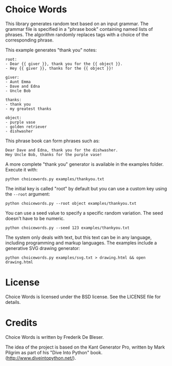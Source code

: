 Choice Words
============
This library generates random text based on an input grammar. The grammar file is specified in a "phrase book" containing named lists of phrases. The algorithm randomly replaces tags with a choice of the corresponding phrase.

This example generates "thank you" notes:

    root:
    - Dear {{ giver }}, thank you for the {{ object }}.
    - Hey {{ giver }}, thanks for the {{ object }}!

    giver:
    - Aunt Emma
    - Dave and Edna
    - Uncle Bob

    thanks:
    - thank you
    - my greatest thanks

    object:
    - purple vase
    - golden retriever
    - dishwasher

This phrase book can form phrases such as:

    Dear Dave and Edna, thank you for the dishwasher.
    Hey Uncle Bob, thanks for the purple vase!

A more complete "thank you" generator is available in the examples folder. Execute it with:

    python choicewords.py examples/thankyou.txt

The initial key is called "root" by default but you can use a custom key using the `--root` argument:

    python choicewords.py --root object examples/thankyou.txt

You can use a seed value to specify a specific random variation. The seed doesn't have to be numeric.

    python choicewords.py --seed 123 examples/thankyou.txt

The system only deals with text, but this text can be in any language, including programming and markup languages. The examples include a generative SVG drawing generator:

    python choicewords.py examples/svg.txt > drawing.html && open drawing.html


License
=======
Choice Words is licensed under the BSD license. See the LICENSE file for details.

Credits
=======
Choice Words is written by Frederik De Bleser.

The idea of the project is based on the Kant Generator Pro, written by Mark Pilgrim as part of his "Dive Into Python" book. (http://www.diveintopython.net/).


